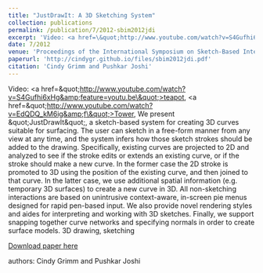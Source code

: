 ```yaml
---
title: "JustDrawIt: A 3D Sketching System"
collection: publications
permalink: /publication/7/2012-sbim2012jdi
excerpt: 'Video: <a href=\&quot;http://www.youtube.com/watch?v=S4Gufhi6xHg&amp;feature=youtu.be\&quot;>teapot</a>,  <a href=\&quot;http://www.youtube.com/watch?v=EdQDQ_kM6ig&amp;f\&quot;>Tower</a>, We present \&quot;JustDrawIt\&quot;,  a sketch-based system for creating 3D curves suitable for surfacing. The user can sketch in a free-form manner from any view at any time,  and the system infers how those sketch strokes should be added to the drawing. Specifically,  existing curves are projected to 2D and analyzed to see if the stroke edits or extends an existing curve,  or if the stroke should make a new curve. In the former case the 2D stroke is promoted to 3D using the position of the existing curve,  and then joined to that curve. In the latter case,  we use additional spatial information (e.g. temporary 3D surfaces) to create a new curve in 3D. All non-sketching interactions are based on unintrusive context-aware,  in-screen pie menus designed for rapid pen-based input. We also provide novel rendering styles and aides for interpreting and working with 3D sketches. Finally,  we support snapping together curve networks and specifying normals in order to create surface models. 3D drawing,  sketching, '
date: 7/2012
venue: 'Proceedings of the International Symposium on Sketch-Based Interfaces and Modeling'
paperurl: 'http://cindygr.github.io/files/sbim2012jdi.pdf'
citation: 'Cindy Grimm and Pushkar Joshi'
---
```

Video: <a href=\&quot;http://www.youtube.com/watch?v=S4Gufhi6xHg&amp;feature=youtu.be\&quot;>teapot</a>,  <a href=\&quot;http://www.youtube.com/watch?v=EdQDQ_kM6ig&amp;f\&quot;>Tower</a>, We present \&quot;JustDrawIt\&quot;,  a sketch-based system for creating 3D curves suitable for surfacing. The user can sketch in a free-form manner from any view at any time,  and the system infers how those sketch strokes should be added to the drawing. Specifically,  existing curves are projected to 2D and analyzed to see if the stroke edits or extends an existing curve,  or if the stroke should make a new curve. In the former case the 2D stroke is promoted to 3D using the position of the existing curve,  and then joined to that curve. In the latter case,  we use additional spatial information (e.g. temporary 3D surfaces) to create a new curve in 3D. All non-sketching interactions are based on unintrusive context-aware,  in-screen pie menus designed for rapid pen-based input. We also provide novel rendering styles and aides for interpreting and working with 3D sketches. Finally,  we support snapping together curve networks and specifying normals in order to create surface models. 3D drawing,  sketching

[Download paper here](http://cindygr.github.io/files/sbim2012jdi.pdf)

authors: Cindy Grimm and Pushkar Joshi